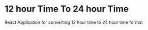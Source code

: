# 12 hour Time To 24 hour Time
React Application for converting 12 hour time to 24 hour time format
